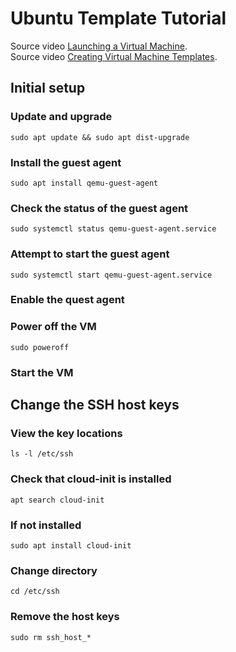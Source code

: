 # Ubuntu Template Tutorial
Source video [Launching a Virtual Machine](https://www.youtube.com/watch?v=xBUnV2rQ7do&list=PLT98CRl2KxKHnlbYhtABg6cF50bYa8Ulo&index=6).  
Source video [Creating Virtual Machine Templates](https://www.youtube.com/watch?v=t3Yv4OOYcLs&list=PLT98CRl2KxKHnlbYhtABg6cF50bYa8Ulo&index=7).  


## Initial setup

### Update and upgrade
```
sudo apt update && sudo apt dist-upgrade
```

### Install the guest agent
```
sudo apt install qemu-guest-agent
```

### Check the status of the guest agent
```
sudo systemctl status qemu-guest-agent.service
```

### Attempt to start the guest agent
```
sudo systemctl start qemu-guest-agent.service
```

### Enable the quest agent


### Power off the VM
```
sudo poweroff
```

### Start the VM


## Change the SSH host keys

### View the key locations
```
ls -l /etc/ssh
```

### Check that cloud-init is installed
```
apt search cloud-init
```

### If not installed
```
sudo apt install cloud-init
```

### Change directory
```
cd /etc/ssh
```

### Remove the host keys
```
sudo rm ssh_host_*
```
